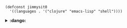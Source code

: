```emacs-lisp
(defconst jimmysit0
  '((languages . '("clojure" "emacs-lisp" "shell"))))
```

<details>
  <summary><b>:dango:</b></summary>
<p align="center">
  <samp>
    <a href="https://github.com/Jimmysit0/robot">discord-bot</a> 🞘
    <a href="https://github.com/Jimmysit0/sumibi">emacs</a> 🞘
    <a href="https://github.com/Jimmysit0/jfetch">fetch</a> 
  <samp>
</p>
</details>
